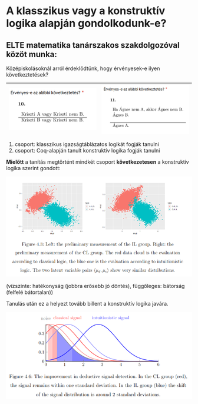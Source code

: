 # A klasszikus vagy a konstruktív logika alapján gondolkodunk-e?

## ELTE matematika tanárszakos szakdolgozóval közöt munka:

Középiskolásoknál arról érdeklődtünk, hogy érvényesek-e ilyen következtetések?

|<img src="https://github.com/mozow01/bizcoq2021/blob/main/cog_2.png" width=400> | <img src="https://github.com/mozow01/bizcoq2021/blob/main/cog_3.png" width=400>|
|---|---|

1. csoport: klasszikus igazságtáblázatos logikát fogják tanulni
2. csoport: Coq-alapján tanult konstruktív logika fogják tanulni

**Mielőtt** a tanítás megtörtént mindkét csoport **következetesen** a konstruktív logika szerint gondott:

<img src="https://github.com/mozow01/bizcoq2021/blob/main/cog_1.png" width=900>

(vízszinte: hatékonyság (jobbra erősebb jó döntés), függőleges: bátorság (felfelé bátortalan))

Tanulás után ez a helyezt tovább billent a konstruktív logika javára.

<img src="https://github.com/mozow01/bizcoq2021/blob/main/cog_4.png" width=900>

